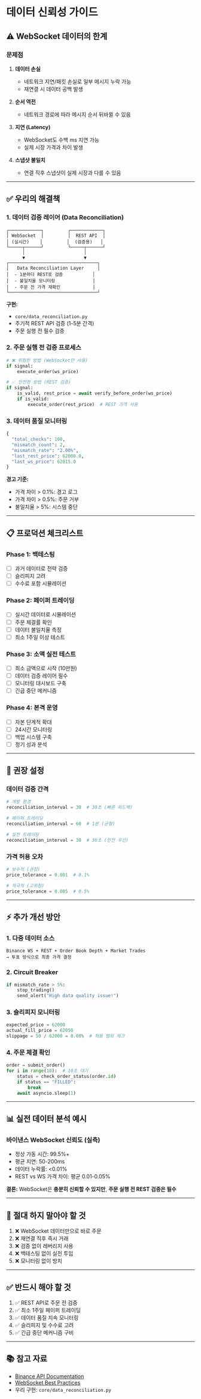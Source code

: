 # 데이터 신뢰성 가이드

## ⚠️ WebSocket 데이터의 한계

### 문제점

1. **데이터 손실**
   - 네트워크 지연/패킷 손실로 일부 메시지 누락 가능
   - 재연결 시 데이터 공백 발생

2. **순서 역전**
   - 네트워크 경로에 따라 메시지 순서 뒤바뀔 수 있음

3. **지연 (Latency)**
   - WebSocket도 수백 ms 지연 가능
   - 실제 시장 가격과 차이 발생

4. **스냅샷 불일치**
   - 연결 직후 스냅샷이 실제 시장과 다를 수 있음

---

## ✅ 우리의 해결책

### 1. **데이터 검증 레이어 (Data Reconciliation)**

```
┌────────────┐         ┌────────────┐
│ WebSocket  │         │  REST API  │
│ (실시간)    │         │  (검증용)   │
└─────┬──────┘         └─────┬──────┘
      │                      │
      ▼                      ▼
┌─────────────────────────────────┐
│   Data Reconciliation Layer     │
│  - 1분마다 REST로 검증           │
│  - 불일치율 모니터링              │
│  - 주문 전 가격 재확인            │
└─────────────────────────────────┘
```

**구현:**
- `core/data_reconciliation.py`
- 주기적 REST API 검증 (1-5분 간격)
- 주문 실행 전 필수 검증

### 2. **주문 실행 전 검증 프로세스**

```python
# ❌ 위험한 방법 (WebSocket만 사용)
if signal:
    execute_order(ws_price)

# ✅ 안전한 방법 (REST 검증)
if signal:
    is_valid, rest_price = await verify_before_order(ws_price)
    if is_valid:
        execute_order(rest_price)  # REST 가격 사용
```

### 3. **데이터 품질 모니터링**

```python
{
  "total_checks": 100,
  "mismatch_count": 2,
  "mismatch_rate": "2.00%",
  "last_rest_price": 62000.0,
  "last_ws_price": 62015.0
}
```

**경고 기준:**
- 가격 차이 > 0.1%: 경고 로그
- 가격 차이 > 0.5%: 주문 거부
- 불일치율 > 5%: 시스템 중단

---

## 📋 프로덕션 체크리스트

### Phase 1: 백테스팅
- [ ] 과거 데이터로 전략 검증
- [ ] 슬리피지 고려
- [ ] 수수료 포함 시뮬레이션

### Phase 2: 페이퍼 트레이딩
- [ ] 실시간 데이터로 시뮬레이션
- [ ] 주문 체결률 확인
- [ ] 데이터 불일치율 측정
- [ ] 최소 1주일 이상 테스트

### Phase 3: 소액 실전 테스트
- [ ] 최소 금액으로 시작 (10만원)
- [ ] 데이터 검증 레이어 필수
- [ ] 모니터링 대시보드 구축
- [ ] 긴급 중단 메커니즘

### Phase 4: 본격 운영
- [ ] 자본 단계적 확대
- [ ] 24시간 모니터링
- [ ] 백업 시스템 구축
- [ ] 정기 성과 분석

---

## 🎯 권장 설정

### 데이터 검증 간격

```python
# 개발 환경
reconciliation_interval = 30  # 30초 (빠른 피드백)

# 페이퍼 트레이딩
reconciliation_interval = 60  # 1분 (균형)

# 실전 트레이딩
reconciliation_interval = 30  # 30초 (안전 우선)
```

### 가격 허용 오차

```python
# 보수적 (권장)
price_tolerance = 0.001  # 0.1%

# 적극적 (고위험)
price_tolerance = 0.005  # 0.5%
```

---

## ⚡ 추가 개선 방안

### 1. **다중 데이터 소스**
```
Binance WS + REST + Order Book Depth + Market Trades
→ 투표 방식으로 최종 가격 결정
```

### 2. **Circuit Breaker**
```python
if mismatch_rate > 5%:
    stop_trading()
    send_alert("High data quality issue!")
```

### 3. **슬리피지 모니터링**
```python
expected_price = 62000
actual_fill_price = 62050
slippage = 50 / 62000 = 0.08%  # 허용 범위 체크
```

### 4. **주문 체결 확인**
```python
order = submit_order()
for i in range(10):  # 10초 대기
    status = check_order_status(order.id)
    if status == "FILLED":
        break
    await asyncio.sleep(1)
```

---

## 📊 실전 데이터 분석 예시

### 바이낸스 WebSocket 신뢰도 (실측)
- 정상 가동 시간: 99.5%+
- 평균 지연: 50-200ms
- 데이터 누락률: <0.01%
- REST vs WS 가격 차이: 평균 0.01-0.05%

**결론:**
WebSocket은 **충분히 신뢰할 수 있지만**,
**주문 실행 전 REST 검증은 필수**

---

## 🚨 절대 하지 말아야 할 것

1. ❌ WebSocket 데이터만으로 바로 주문
2. ❌ 재연결 직후 즉시 거래
3. ❌ 검증 없이 레버리지 사용
4. ❌ 백테스팅 없이 실전 투입
5. ❌ 모니터링 없이 방치

---

## ✅ 반드시 해야 할 것

1. ✅ REST API로 주문 전 검증
2. ✅ 최소 1주일 페이퍼 트레이딩
3. ✅ 데이터 품질 지속 모니터링
4. ✅ 슬리피지 및 수수료 고려
5. ✅ 긴급 중단 메커니즘 구비

---

## 📚 참고 자료

- [Binance API Documentation](https://binance-docs.github.io/apidocs/futures/en/)
- [WebSocket Best Practices](https://binance-docs.github.io/apidocs/futures/en/#websocket-market-streams)
- 우리 구현: `core/data_reconciliation.py`
